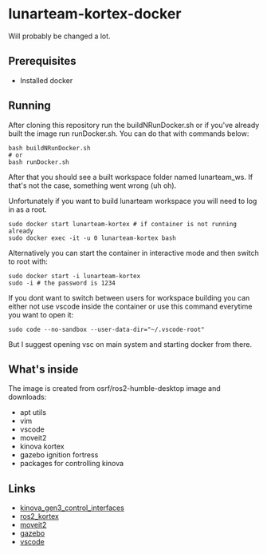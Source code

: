 # lunarteam-kortex-docker

Will probably be changed a lot.

## Prerequisites
- Installed docker
## Running
After cloning this repository run the buildNRunDocker.sh or if you've already built the image run runDocker.sh.
You can do that with commands below:
~~~
bash buildNRunDocker.sh
# or
bash runDocker.sh
~~~

After that you should see a built workspace folder named lunarteam_ws. If that's not the case, something went wrong (uh oh). 

Unfortunately if you want to build lunarteam workspace you will need to log in as a root.
~~~
sudo docker start lunarteam-kortex # if container is not running already
sudo docker exec -it -u 0 lunarteam-kortex bash
~~~
Alternatively you can start the container in interactive mode and then switch to root with:
~~~
sudo docker start -i lunarteam-kortex
sudo -i # the password is 1234
~~~
If you dont want to switch between users for workspace building you can either not use vscode inside the container or use this command everytime you want to open it:
~~~
sudo code --no-sandbox --user-data-dir="~/.vscode-root"
~~~
But I suggest opening vsc on main system and starting docker from there.

## What's inside
The image is created from osrf/ros2-humble-desktop image and downloads:
- apt utils
- vim
- vscode
- moveit2
- kinova kortex
- gazebo ignition fortress
- packages for controlling kinova

## Links
- [kinova_gen3_control_interfaces](https://github.com/ReQ1600/kinova_gen3_control_interfaces)
- [ros2_kortex](https://github.com/Kinovarobotics/ros2_kortex)
- [moveit2](https://github.com/moveit/moveit2)
- [gazebo](https://github.com/gazebosim)
- [vscode](https://code.visualstudio.com/)
